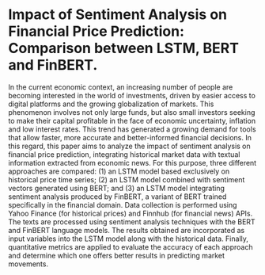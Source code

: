 # Impact of Sentiment Analysis on Financial Price Prediction: Comparison between LSTM, BERT and FinBERT.

In the current economic context, an increasing number of people are becoming interested in the world of investments, driven by easier access to digital platforms and the growing globalization of markets. This phenomenon involves not only large funds, but also small investors seeking to make their capital profitable in the face of economic uncertainty, inflation and low interest rates. This trend has generated a growing demand for tools that allow faster, more accurate and better-informed financial decisions.
In this regard, this paper aims to analyze the impact of sentiment analysis on financial price prediction, integrating historical market data with textual information extracted from economic news. For this purpose, three different approaches are compared: (1) an LSTM model based exclusively on historical price time series; (2) an LSTM model combined with sentiment vectors generated using BERT; and (3) an LSTM model integrating sentiment analysis produced by FinBERT, a variant of BERT trained specifically in the financial domain.
Data collection is performed using Yahoo Finance (for historical prices) and Finnhub (for financial news) APIs. The texts are processed using sentiment analysis techniques with the BERT and FinBERT language models. The results obtained are incorporated as input variables into the LSTM model along with the historical data. Finally, quantitative metrics are applied to evaluate the accuracy of each approach and determine which one offers better results in predicting market movements.
